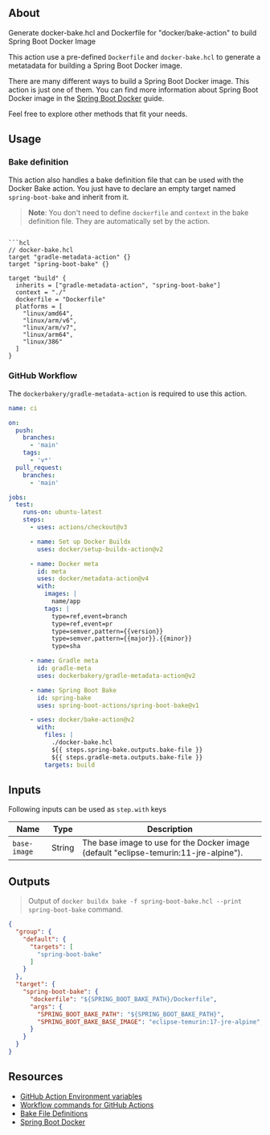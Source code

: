 ## About
Generate docker-bake.hcl and Dockerfile for "docker/bake-action" to build Spring Boot Docker Image

This action use a pre-defined `Dockerfile` and `docker-bake.hcl` to generate a metatadata for building a Spring Boot Docker image.

There are many different ways to build a Spring Boot Docker image. This action is just one of them. You can find more information about Spring Boot Docker image in the [Spring Boot Docker](https://spring.io/guides/topicals/spring-boot-docker/) guide.

Feel free to explore other methods that fit your needs.

## Usage

### Bake definition

This action also handles a bake definition file that can be used with the Docker Bake action. You just have to declare an empty target named `spring-boot-bake` and inherit from it.

> **Note**:
> You don't need to define `dockerfile` and `context` in the bake definition file. They are automatically set by the action.

```hcl

```hcl
// docker-bake.hcl
target "gradle-metadata-action" {}
target "spring-boot-bake" {}

target "build" {
  inherits = ["gradle-metadata-action", "spring-boot-bake"]
  context = "./"
  dockerfile = "Dockerfile"
  platforms = [
    "linux/amd64",
    "linux/arm/v6",
    "linux/arm/v7",
    "linux/arm64",
    "linux/386"
  ]
}
```

### GitHub Workflow

The `dockerbakery/gradle-metadata-action` is required to use this action.

```yml
name: ci

on:
  push:
    branches:
      - 'main'
    tags:
      - 'v*'
  pull_request:
    branches:
      - 'main'

jobs:
  test:
    runs-on: ubuntu-latest
    steps:
      - uses: actions/checkout@v3

      - name: Set up Docker Buildx
        uses: docker/setup-buildx-action@v2

      - name: Docker meta
        id: meta
        uses: docker/metadata-action@v4
        with:
          images: |
            name/app
          tags: |
            type=ref,event=branch
            type=ref,event=pr
            type=semver,pattern={{version}}
            type=semver,pattern={{major}}.{{minor}}
            type=sha

      - name: Gradle meta
        id: gradle-meta
        uses: dockerbakery/gradle-metadata-action@v2

      - name: Spring Boot Bake
        id: spring-bake
        uses: spring-boot-actions/spring-boot-bake@v1

      - uses: docker/bake-action@v2
        with:
          files: |
            ./docker-bake.hcl
            ${{ steps.spring-bake.outputs.bake-file }}
            ${{ steps.gradle-meta.outputs.bake-file }}
          targets: build
```

## Inputs

Following inputs can be used as `step.with` keys

| Name         | Type   | Description                                                                           |
| ------------ | ------ | ------------------------------------------------------------------------------------- |
| `base-image` | String | The base image to use for the Docker image (default "eclipse-temurin:11-jre-alpine"). |

## Outputs

> Output of `docker buildx bake -f spring-boot-bake.hcl --print spring-boot-bake` command.

```json
{
  "group": {
    "default": {
      "targets": [
        "spring-boot-bake"
      ]
    }
  },
  "target": {
    "spring-boot-bake": {
      "dockerfile": "${SPRING_BOOT_BAKE_PATH}/Dockerfile",
      "args": {
        "SPRING_BOOT_BAKE_PATH": "${SPRING_BOOT_BAKE_PATH}",
        "SPRING_BOOT_BAKE_BASE_IMAGE": "eclipse-temurin:17-jre-alpine",
      }
    }
  }
}
```

## Resources

- [GitHub Action Environment variables](https://docs.github.com/en/actions/learn-github-actions/environment-variables)
- [Workflow commands for GitHub Actions](https://docs.github.com/en/actions/using-workflows/workflow-commands-for-github-actions)
- [Bake File Definitions](https://github.com/docker/buildx/blob/master/docs/guides/bake/file-definition.md)
- [Spring Boot Docker](https://spring.io/guides/topicals/spring-boot-docker/)
